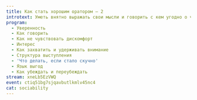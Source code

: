 ```yaml
---
title: Как стать хорошим оратором – 2
introtext: Уметь внятно выражать свои мысли и говорить с кем угодно о чём угодно
program:
  - Уверенность
  - Как говорить
  - Как не чувствовать дискомфорт
  - Интерес
  - Как захватить и удерживать внимание
  - Структура выступления
  - 'Что делать, если стало скучно'
  - Язык выгод
  - Как убеждать и переубеждать
stream: xneLb5EzVWQ
event: ctiq51bg7sjqavbutlkmlv45nc4
cat: sociability
---
```

